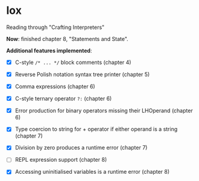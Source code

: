 # lox
Reading through "Crafting Interpreters"

**Now**: finished chapter 8, "Statements and State".

**Additional features implemented**:
- [x] C-style `/* ... */` block comments (chapter 4)
- [x] Reverse Polish notation syntax tree printer (chapter 5)
- [x] Comma expressions (chapter 6)
- [x] C-style ternary operator `?:` (chapter 6)
- [x] Error production for binary operators missing their LHOperand (chapter 6)
- [x] Type coercion to string for + operator if either operand is a string (chapter 7)
- [x] Division by zero produces a runtime error (chapter 7)
- [ ] REPL expression support (chapter 8)
- [x] Accessing uninitialised variables is a runtime error (chapter 8)




